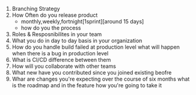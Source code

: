 1. Branching Strategy
2. How Often do you release product
   - monthly,weekly,fortnight[1sprint][around 15 days]
   - how do you the process
3. Roles & Resposnibilites in your team
4. What you do in day to day basis in your organization
5. How do you handle build failed at production level what will happen when there is a bug in production level
6. What is CI/CD difference between them
7. How will you collaborate with other teams
8. What new have you contributed since you joined existing beofre
9. Whar are changes you're expecting over the course of six months what is the roadmap and in the feature how you're going to take it
